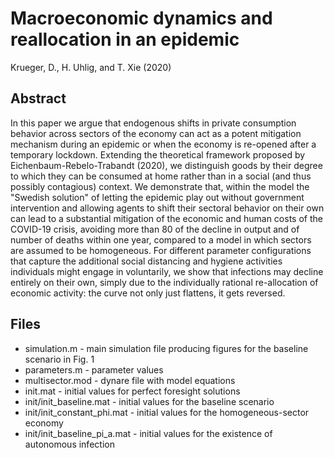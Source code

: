 # Macroeconomic dynamics and reallocation in an epidemic
Krueger, D., H. Uhlig, and T. Xie (2020)

## Abstract
In this paper we argue that endogenous shifts in private consumption behavior across sectors of the economy can act as a potent mitigation mechanism during an epidemic or when the economy is re-opened after a temporary lockdown. Extending the theoretical framework proposed by Eichenbaum-Rebelo-Trabandt (2020), we distinguish goods by their degree to which they can be consumed at home rather than in a social (and thus possibly contagious) context. We demonstrate that, within the model the "Swedish solution" of letting the epidemic play out without government intervention and allowing agents to shift their sectoral behavior on their own can lead to a substantial mitigation of the economic and human costs of the COVID-19 crisis, avoiding more than 80 of the decline in output and of number of deaths within one year, compared to a model in which sectors are assumed to be homogeneous.  For different parameter configurations that capture the additional social distancing and hygiene activities individuals might engage in voluntarily, we show that infections may decline entirely on their own, simply due to the individually rational re-allocation of economic activity: the curve not only just flattens, it gets reversed.

## Files

- simulation.m - main simulation file producing figures for the baseline scenario in Fig. 1
- parameters.m - parameter values
- multisector.mod - dynare file with model equations
- init.mat - initial values for perfect foresight solutions
- init/init_baseline.mat - initial values for the baseline scenario
- init/init_constant_phi.mat - initial values for the homogeneous-sector economy
- init/init_baseline_pi_a.mat - initial values for the existence of autonomous infection